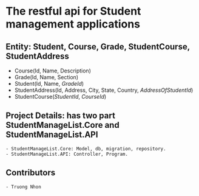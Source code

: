 # The restful api for Student management applications

## Entity: Student, Course, Grade, StudentCourse, StudentAddress

- Course(Id, Name, Description)
- Grade(Id, Name, Section)
- Student(Id, Name, _GradeId_)
- StudentAddress(Id, Address, City, State, Country, _AddressOfStudentId_)
- StudentCourse(_StudentId_, _CourseId_)

## Project Details: has two part StudentManageList.Core and StudentManageList.API

    - StudentManageList.Core: Model, db, migration, repository.
    - StudentManageList.API: Controller, Program. 

## Contributors

    - Truong Nhon
